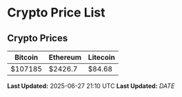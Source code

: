 # Crypto Price List

## Crypto Prices
| Bitcoin | Ethereum | Litecoin |
| ------- | -------- | -------- |
| $107185 | $2426.7 | $84.68 |
**Last Updated:** 2025-06-27 21:10 UTC
**Last Updated:** $DATE$
